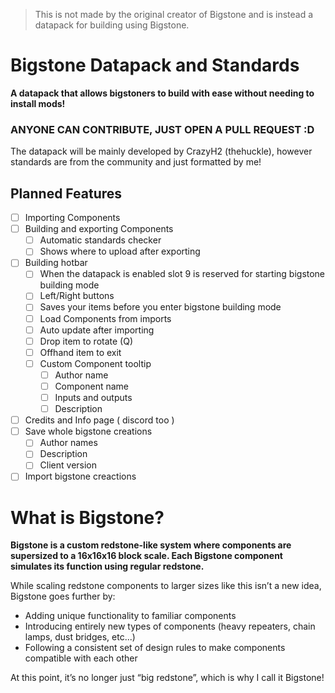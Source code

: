 > This is not made by the original creator of Bigstone and is instead a datapack for building using Bigstone.

# **Bigstone Datapack and Standards**
**A datapack that allows bigstoners to build with ease without needing to install mods!**

### ANYONE CAN CONTRIBUTE, JUST OPEN A PULL REQUEST :D

The datapack will be mainly developed by CrazyH2 (thehuckle), however standards are from the community and just formatted by me!

## Planned Features

- [ ] Importing Components
- [ ] Building and exporting Components
  - [ ] Automatic standards checker
  - [ ] Shows where to upload after exporting
- [ ] Building hotbar
  - [ ] When the datapack is enabled slot 9 is reserved for starting bigstone building mode
  - [ ] Left/Right buttons
  - [ ] Saves your items before you enter bigstone building mode
  - [ ] Load Components from imports
  - [ ] Auto update after importing
  - [ ] Drop item to rotate (Q)
  - [ ] Offhand item to exit
  - [ ] Custom Component tooltip
    - [ ] Author name
    - [ ] Component name
    - [ ] Inputs and outputs
    - [ ] Description
- [ ] Credits and Info page ( discord too )
- [ ] Save whole bigstone creations
  - [ ] Author names
  - [ ] Description
  - [ ] Client version
- [ ] Import bigstone creactions

# **What is Bigstone?**
**Bigstone is a custom redstone-like system where components are supersized to a 16x16x16 block scale. Each Bigstone component simulates its function using regular redstone.**

While scaling redstone components to larger sizes like this isn’t a new idea, Bigstone goes further by:
- Adding unique functionality to familiar components
- Introducing entirely new types of components (heavy repeaters, chain lamps, dust bridges, etc...)
- Following a consistent set of design rules to make components compatible with each other

At this point, it’s no longer just “big redstone”, which is why I call it Bigstone!

